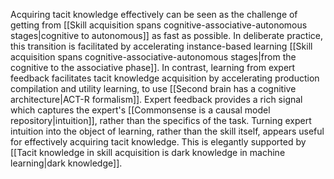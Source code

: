 Acquiring tacit knowledge effectively can be seen as the challenge of getting from [[Skill acquisition spans cognitive-associative-autonomous stages|cognitive to autonomous]] as fast as possible. In deliberate practice, this transition is facilitated by accelerating instance-based learning [[Skill acquisition spans cognitive-associative-autonomous stages|from the cognitive to the associative phase]]. In contrast, learning from expert feedback facilitates tacit knowledge acquisition by accelerating production compilation and utility learning, to use [[Second brain has a cognitive architecture|ACT-R formalism]]. Expert feedback provides a rich signal which captures the expert's [[Commonsense is a causal model repository|intuition]], rather than the specifics of the task. Turning expert intuition into the object of learning, rather than the skill itself, appears useful for effectively acquiring tacit knowledge. This is elegantly supported by [[Tacit knowledge in skill acquisition is dark knowledge in machine learning|dark knowledge]]. 